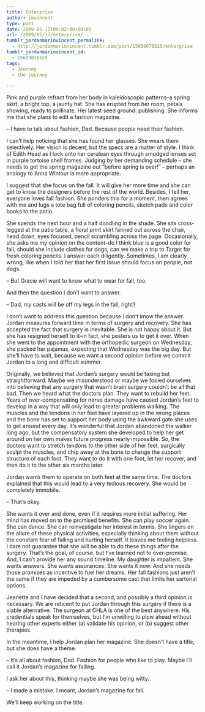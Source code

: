 ```yaml
---
title: Enterprise
author: lmvincent
type: post
date: 2009-05-17T09:02:00+00:00
url: /2009/05/17/enterprise/
tumblr_jordanmarinvincent_permalink:
  - http://jordanmarinvincent.tumblr.com/post/15659076525/enterprise
tumblr_jordanmarinvincent_id:
  - 15659076525
tags:
  - Journey
  - the journey

---
```

Pink and purple refract from her body in kaleidoscopic patterns–a spring skirt, a bright top, a jaunty hat. She has erupted from her room, petals showing, ready to pollinate. Her latest seed ground: publishing. She informs me that she plans to edit a fashion magazine.

– I have to talk about fashion, Dad. Because people need their fashion.

I can’t help noticing that she has found her glasses. She wears them selectively. Her vision is decent, but the specs are a matter of style. I think of Edith Head as I lock onto her cerulean eyes through smudged lenses set in purple tortoise shell frames. Judging by her demanding schedule – she needs to get the spring magazine out “before spring is over!” – perhaps an analogy to Anna Wintour is more appropriate.<a name="more"></a>

I suggest that she focus on the fall. It will give her more time and she can get to know the designers before the rest of the world. Besides, I tell her, everyone loves fall fashion. She ponders this for a moment, then agrees with me and lugs a tote bag full of coloring pencils, sketch pads and color books to the patio.

She spends the next hour and a half doodling in the shade. She sits cross-legged at the patio table, a floral print skirt fanned out across the chair, head down, eyes focused, pencil scrambling across the page. Occasionally, she asks me my opinion on the content–do I think blue is a good color for fall, should she include clothes for dogs, can we make a trip to Target for fresh coloring pencils. I answer each diligently. Sometimes, I am clearly wrong, like when I told her that her first issue should focus on people, not dogs.

– But Gracie will want to know what to wear for fall, too.

And then the question I don’t want to answer.

– Dad, my casts will be off my legs in the fall, right?

I don’t want to address this question because I don’t know the answer. Jordan measures forward time in terms of surgery and recovery. She has accepted the fact that surgery is inevitable. She is not happy about it. But she has resigned herself to it–in fact, she pesters us to get it over. When she went to the appointment with the orthopedic surgeon on Wednesday, she packed her pajamas, expecting that Wednesday was the big day. But she’ll have to wait, because we want a second opinion before we commit Jordan to a long and difficult summer.

Originally, we believed that Jordan’s surgery would be taxing but straightforward. Maybe we misunderstood or maybe we fooled ourselves into believing that any surgery that wasn’t brain surgery couldn’t be all that bad. Then we heard what the doctors plan. They want to rebuild her feet. Years of over-compensating for nerve damage have caused Jordan’s feet to develop in a way that will only lead to greater problems walking. The muscles and the tendons in her feet have layered up in the wrong places and the bone has set to support her body using the awkward gate she uses to get around every day. It’s wonderful that Jordan abandoned the walker long ago, but the compensatory system she developed to help her get around on her own makes future progress nearly impossible. So, the doctors want to stretch tendons to the other side of her feet, surgically sculpt the muscles, and chip away at the bone to change the support structure of each foot. They want to do it with one foot, let her recover, and then do it to the other six months later.

Jordan wants them to operate on both feet at the same time. The doctors explained that this would lead to a very tedious recovery. She would be completely immobile.

– That’s okay.

She wants it over and done, even if it requires more initial suffering. Her mind has moved on to the promised benefits. She can play soccer again. She can dance. She can reinvestigate her interest in tennis. She lingers on the allure of these physical activities, especially thinking about them without the constant fear of falling and hurting herself. It leaves me feeling helpless. I dare not guarantee that she will be able to do these things after the surgery. That’s the goal, of course, but I’ve learned not to over-promise. And, I can’t provide her any sound timeline. My daughter is impatient. She wants answers. She wants assurances. She wants it now. And she needs those promises as incentive to fuel her dreams. Her fall fashions just aren’t the same if they are impeded by a cumbersome cast that limits her sartorial options.

Jeanette and I have decided that a second, and possibly a third opinion is necessary. We are reticent to put Jordan through this surgery if there is a viable alternative. The surgeon at CHLA is one of the best anywhere. His credentials speak for themselves, but I’m unwilling to plow ahead without hearing other experts either (a) validate his opinion, or (b) suggest other therapies.

In the meantime, I help Jordan plan her magazine. She doesn’t have a title, but she does have a theme.

– It’s all about fashion, Dad. Fashion for people who like to play. Maybe I’ll call it Jordan’s magazine for falling.

I ask her about this, thinking maybe she was being witty.

– I made a mistake. I meant, Jordan’s magazine for fall.

We’ll keep working on the title.

<div class="blogger-post-footer">
  <img loading="lazy" src="https://blogger.googleusercontent.com/tracker/9039099668816362935-1873130423922835805?l=jordansjourney2.blogspot.com" alt="" width="1" height="1" />
</div>